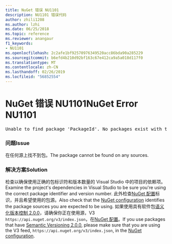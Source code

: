 ```yaml
---
title: NuGet 错误 NU1101
description: NU1101 错误代码
author: zhili1208
ms.author: lzhi
ms.date: 06/25/2018
ms.topic: reference
ms.reviewer: anangaur
f1_keywords:
- NU1101
ms.openlocfilehash: 2c2afe1bf92570976349520acc86bda90a285229
ms.sourcegitcommit: b6efd4b210d92bf163c67e412ca9a5a018d117f0
ms.translationtype: MT
ms.contentlocale: zh-CN
ms.lasthandoff: 02/26/2019
ms.locfileid: "56852554"
---
```

# <a name="nuget-error-nu1101"></a><span data-ttu-id="905de-103">NuGet 错误 NU1101</span><span class="sxs-lookup"><span data-stu-id="905de-103">NuGet Error NU1101</span></span>

<pre>Unable to find package 'PackageId'. No packages exist with this id in source(s): 'sourceA', 'sourceB', 'sourceC'</pre>

### <a name="issue"></a><span data-ttu-id="905de-104">问题</span><span class="sxs-lookup"><span data-stu-id="905de-104">Issue</span></span>
<span data-ttu-id="905de-105">在任何源上找不到包。</span><span class="sxs-lookup"><span data-stu-id="905de-105">The package cannot be found on any sources.</span></span>

### <a name="solution"></a><span data-ttu-id="905de-106">解决方案</span><span class="sxs-lookup"><span data-stu-id="905de-106">Solution</span></span>
<span data-ttu-id="905de-107">检查以确保使用正确的包标识符和版本数量的 Visual Studio 中的项目的依赖项。</span><span class="sxs-lookup"><span data-stu-id="905de-107">Examine the project's dependencies in Visual Studio to be sure you're using the correct package identifier and version number.</span></span> <span data-ttu-id="905de-108">此外检查[NuGet 配置](../../consume-packages/Configuring-NuGet-Behavior.md)标识，并且希望使用的包源。</span><span class="sxs-lookup"><span data-stu-id="905de-108">Also check that the [NuGet configuration](../../consume-packages/Configuring-NuGet-Behavior.md) identifies the package sources you are expected to be using.</span></span> <span data-ttu-id="905de-109">如果使用具有软件包[语义化版本控制 2.0.0](../../reference/package-versioning.md#semantic-versioning-200)，请确保你正在使用源，V3 `https://api.nuget.org/v3/index.json`，在[NuGet 配置](../../consume-packages/Configuring-NuGet-Behavior.md)。</span><span class="sxs-lookup"><span data-stu-id="905de-109">If you use packages that have [Semantic Versioning 2.0.0](../../reference/package-versioning.md#semantic-versioning-200), please make sure that you are using the V3 feed, `https://api.nuget.org/v3/index.json`, in the [NuGet configuration](../../consume-packages/Configuring-NuGet-Behavior.md).</span></span>
